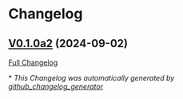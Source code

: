 # Changelog

## [V0.1.0a2](https://github.com/OpenVoiceOS/ovos-skill-speedtest/tree/V0.1.0a2) (2024-09-02)

[Full Changelog](https://github.com/OpenVoiceOS/ovos-skill-speedtest/compare/da691175486c752e65face046a79084990a31b19...V0.1.0a2)



\* *This Changelog was automatically generated by [github_changelog_generator](https://github.com/github-changelog-generator/github-changelog-generator)*
